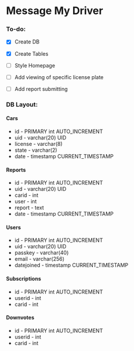 # Message My Driver

### To-do:
 - [x] Create DB
 - [x] Create Tables
 - [ ] Style Homepage
 - [ ] Add viewing of specific license plate
 - [ ] Add report submitting


### DB Layout:

#### Cars
- id - PRIMARY int AUTO_INCREMENT
- uid - varchar(20) UID
- license - varchar(8)
- state - varchar(2)
- date - timestamp CURRENT_TIMESTAMP

#### Reports
 - id - PRIMARY int AUTO_INCREMENT
 - uid - varchar(20) UID
 - carid - int
 - user - int
 - report - text
 - date - timestamp CURRENT_TIMESTAMP

#### Users
 - id - PRIMARY int AUTO_INCREMENT
 - uid - varchar(20) UID
 - passkey - varchar(40)
 - email - varchar(256)
 - datejoined - timestamp CURRENT_TIMESTAMP

#### Subscriptions
 - id - PRIMARY int AUTO_INCREMENT
 - userid - int
 - carid - int

#### Downvotes
 - id - PRIMARY int AUTO_INCREMENT
 - userid - int
 - carid - int
